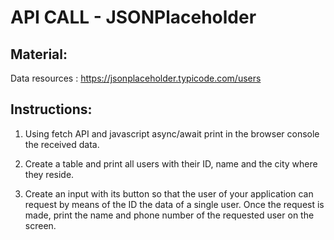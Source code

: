 # API CALL - JSONPlaceholder

## Material:

Data resources : https://jsonplaceholder.typicode.com/users

## Instructions:

1. Using fetch API and javascript async/await print in the browser console the received data.

2. Create a table and print all users with their ID, name and the city where they reside.

3. Create an input with its button so that the user of your application can request by means of the ID the data of a single user. Once the request is made, print the name and phone number of the requested user on the screen.